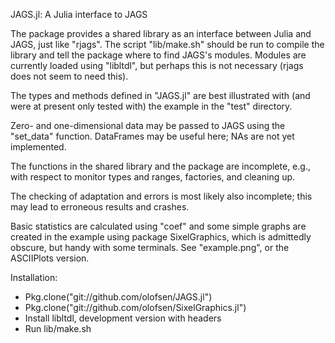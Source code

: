 JAGS.jl: A Julia interface to JAGS

The package provides a shared library as an interface between Julia
and JAGS, just like "rjags".  The script "lib/make.sh" should be run
to compile the library and tell the package where to find JAGS's modules.
Modules are currently loaded using "libltdl", but perhaps this is not
necessary (rjags does not seem to need this).

The types and methods defined in "JAGS.jl" are best illustrated with
(and were at present only tested with) the example in the "test" directory.

Zero- and one-dimensional data may be passed to JAGS using the "set_data"
function. DataFrames may be useful here; NAs are not yet implemented.

The functions in the shared library and the package are incomplete, e.g.,
with respect to monitor types and ranges, factories, and cleaning up.

The checking of adaptation and errors is most likely also incomplete;
this may lead to erroneous results and crashes.

Basic statistics are calculated using "coef" and some simple graphs
are created in the example using package SixelGraphics, which is
admittedly obscure, but handy with some terminals. See "example.png",
or the ASCIIPlots version.

Installation:
<ul>
<li>Pkg.clone("git://github.com/olofsen/JAGS.jl")</li>
<li>Pkg.clone("git://github.com/olofsen/SixelGraphics.jl")</li>
<li>Install libltdl, development version with headers</li>
<li>Run lib/make.sh</li>
</ul>
